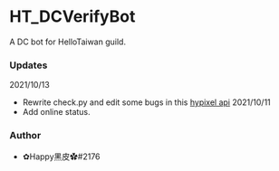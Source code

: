 # HT_DCVerifyBot
A DC bot for HelloTaiwan guild.

### Updates
2021/10/13
- Rewrite check.py and edit some bugs in this [hypixel api](https://github.com/Snuggle/hypixel.py)
2021/10/11
- Add online status.

### Author
- ✿Happy黑皮✿#2176
